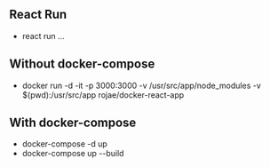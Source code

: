 ## React Run
- react run ...

## Without docker-compose
- docker run -d -it -p 3000:3000 -v /usr/src/app/node_modules -v $(pwd):/usr/src/app rojae/docker-react-app

## With docker-compose
- docker-compose -d up
- docker-compose up --build 